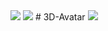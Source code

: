 <img src="https://capsule-render.vercel.app/api?type=waving&color=A9BCF5&height=150&section=header" />
<img src="https://capsule-render.vercel.app/api?type=waving&color=A9BCF5&height=150&section=footer" />
# 3D-Avatar

<image src="/Users/chosubin/Desktop/M4ML/NVidia jetson/폴더/스크린샷 2024-01-02 오전 11.17.01.png">
